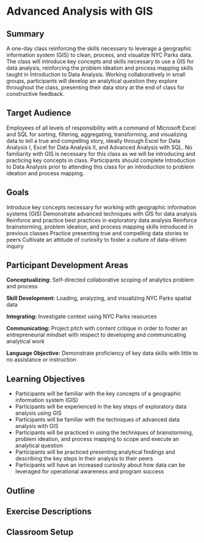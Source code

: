# Advanced Analysis with GIS

## Summary
A one-day class reinforcing the skills necessary to leverage a geographic information system (GIS) to clean, process, and visualize NYC Parks data. The class will introduce key concepts and skills necessary to use a GIS for data analysis, reinforcing the problem ideation and process mapping skills taught in Introduction to Data Analysis. Working collaboratively in small groups, participants will develop an analytical question they explore throughout the class, presenting their data story at the end of class for constructive feedback.

## Target Audience
Employees of all levels of responsibility with a command of Microsoft Excel and SQL for sorting, filtering, aggregating, transforming, and visualizing data to tell a true and compelling story, ideally through Excel for Data Analysis I, Excel for Data Analysis II, and Advanced Analysis with SQL. No familiarity with GIS is necessary for this class as we will be introducing and practicing key concepts in class. Participants should complete Introduction to Data Analysis prior to attending this class for an introduction to problem ideation and process mapping.

## Goals
Introduce key concepts necessary for working with geographic information systems (GIS)
Demonstrate advanced techniques with GIS for data analysis
Reinforce and practice best practices in exploratory data analysis
Reinforce brainstorming, problem ideation, and process mapping skills introduced in previous classes
Practice presenting true and compelling data stories to peers
Cultivate an attitude of curiosity to foster a culture of data-driven inquiry

## Participant Development Areas

**Conceptualizing:** Self-directed collaborative scoping of analytics problem and process

**Skill Development:** Loading, analyzing, and visualizing NYC Parks spatial data

**Integrating:** Investigate context using NYC Parks resources

**Communicating:** Project pitch with content critique in order to foster an entrepreneurial mindset with respect to developing and communicating analytical work

**Language Objective:** Demonstrate proficiency of key data skills with little to no assistance or instruction

## Learning Objectives
+ Participants will be familiar with the key concepts of a geographic information system (GIS)
+ Participants will be experienced in the key steps of exploratory data analysis using GIS
+ Participants will be familiar with the techniques of advanced data analysis with GIS
+ Participants will be practiced in using the techniques of brainstorming, problem ideation, and process mapping to scope and execute an analytical question
+ Participants will be practiced presenting analytical findings and describing the key steps in their analysis to their peers 
+ Participants will have an increased curiosity about how data can be leveraged for operational awareness and program success

## Outline

## Exercise Descriptions

## Classroom Setup
